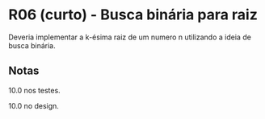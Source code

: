 # R06 (curto) - Busca binária para raiz

Deveria implementar a k-ésima raiz de um numero n utilizando a ideia de busca binária.

## Notas
10.0 nos testes.

10.0 no design.